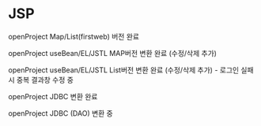 # JSP
openProject Map/List(firstweb) 버전 완료

openProject useBean/EL/JSTL MAP버전 변환 완료 (수정/삭제 추가)

openProject useBean/EL/JSTL List버전 변환 완료 (수정/삭제 추가) - 로그인 실패시 중복 결과창 수정 중

openProject JDBC 변환 완료

openProject JDBC (DAO) 변환 중
